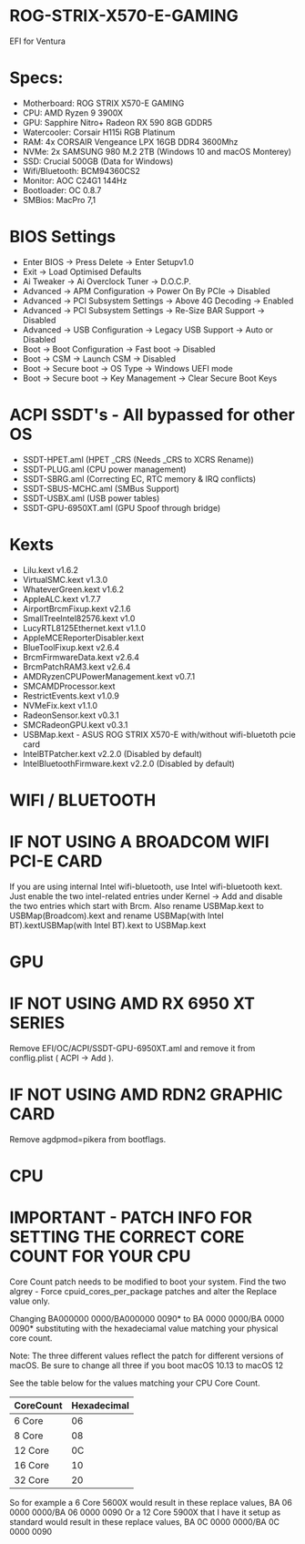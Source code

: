 # ROG-STRIX-X570-E-GAMING
EFI for Ventura

# Specs:

- Motherboard: ROG STRIX X570-E GAMING
- CPU: AMD Ryzen 9 3900X
- GPU: Sapphire Nitro+ Radeon RX 590 8GB GDDR5
- Watercooler: Corsair H115i RGB Platinum
- RAM: 4x CORSAIR Vengeance LPX 16GB DDR4 3600Mhz
- NVMe: 2x SAMSUNG 980 M.2 2TB (Windows 10 and macOS Monterey)
- SSD: Crucial 500GB (Data for Windows)
- Wifi/Bluetooth: BCM94360CS2
- Monitor: AOC C24G1 144Hz
- Bootloader: OC 0.8.7
- SMBios: MacPro 7,1

# BIOS Settings
- Enter BIOS -> Press Delete -> Enter Setupv1.0
- Exit -> Load Optimised Defaults
- Ai Tweaker -> Ai Overclock Tuner -> D.O.C.P.
- Advanced -> APM Configuration -> Power On By PCIe -> Disabled
- Advanced -> PCI Subsystem Settings -> Above 4G Decoding -> Enabled
- Advanced -> PCI Subsystem Settings -> Re-Size BAR Support -> Disabled
- Advanced -> USB Configuration -> Legacy USB Support -> Auto or Disabled
- Boot -> Boot Configuration -> Fast boot -> Disabled
- Boot -> CSM -> Launch CSM -> Disabled
- Boot -> Secure boot -> OS Type -> Windows UEFI mode
- Boot -> Secure boot -> Key Management -> Clear Secure Boot Keys

# ACPI SSDT's - All bypassed for other OS
- SSDT-HPET.aml (HPET _CRS (Needs _CRS to XCRS Rename))
- SSDT-PLUG.aml (CPU power management)
- SSDT-SBRG.aml (Correcting EC, RTC memory & IRQ conflicts)
- SSDT-SBUS-MCHC.aml (SMBus Support)
- SSDT-USBX.aml (USB power tables)
- SSDT-GPU-6950XT.aml (GPU Spoof through bridge)
# Kexts
- Lilu.kext v1.6.2
- VirtualSMC.kext v1.3.0
- WhateverGreen.kext v1.6.2
- AppleALC.kext v1.7.7
- AirportBrcmFixup.kext v2.1.6
- SmallTreeIntel82576.kext v1.0
- LucyRTL8125Ethernet.kext v1.1.0
- AppleMCEReporterDisabler.kext
- BlueToolFixup.kext v2.6.4
- BrcmFirmwareData.kext v2.6.4
- BrcmPatchRAM3.kext v2.6.4
- AMDRyzenCPUPowerManagement.kext v0.7.1
- SMCAMDProcessor.kext
- RestrictEvents.kext v1.0.9
- NVMeFix.kext v1.1.0
- RadeonSensor.kext v0.3.1
- SMCRadeonGPU.kext v0.3.1
- USBMap.kext - ASUS ROG STRIX X570-E with/without wifi-bluetoth pcie card
- IntelBTPatcher.kext v2.2.0 (Disabled by default)
- IntelBluetoothFirmware.kext v2.2.0 (Disabled by default)


# WIFI / BLUETOOTH​

# IF NOT USING A BROADCOM WIFI PCI-E CARD

If you are using internal Intel wifi-bluetooth, use Intel wifi-bluetooth kext. Just enable the two intel-related entries under Kernel -> Add and disable the two entries which start with Brcm. Also rename USBMap.kext to USBMap(Broadcom).kext and rename USBMap(with Intel BT).kextUSBMap(with Intel BT).kext to USBMap.kext

# GPU​

# IF NOT USING AMD RX 6950 XT SERIES

Remove EFI/OC/ACPI/SSDT-GPU-6950XT.aml and remove it from conflig.plist ( ACPI -> Add ).

# IF NOT USING AMD RDN2 GRAPHIC CARD 

Remove agdpmod=pikera from bootflags.

# CPU​

# IMPORTANT - PATCH INFO FOR SETTING THE CORRECT CORE COUNT FOR YOUR CPU
Core Count patch needs to be modified to boot your system. Find the two algrey - Force cpuid_cores_per_package patches and alter the Replace value only.

Changing BA000000 0000/BA000000 0090* to BA <CoreCount> 0000 0000/BA <CoreCount> 0000 0090* substituting <CoreCount> with the hexadeciamal value matching your physical core count.

Note: The three different values reflect the patch for different versions of macOS. Be sure to change all three if you boot macOS 10.13 to macOS 12

See the table below for the values matching your CPU Core Count.

| CoreCount	| Hexadecimal |
| --------- | ----------- |
|  6 Core   |      06     |
|  8 Core   |      08     |
| 12 Core   |      0C     |
| 16 Core   |      10     |
| 32 Core   |      20     |
  
  
So for example a 6 Core 5600X would result in these replace values, BA 06 0000 0000/BA 06 0000 0090
Or a 12 Core 5900X that I have it setup as standard would result in these replace values, BA 0C 0000 0000/BA 0C 0000 0090
